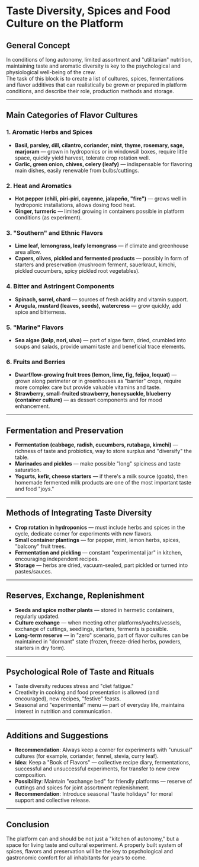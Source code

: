 # Taste Diversity, Spices and Food Culture on the Platform

## General Concept

In conditions of long autonomy, limited assortment and "utilitarian" nutrition, maintaining taste and aromatic diversity is key to the psychological and physiological well-being of the crew.  
The task of this block is to create a list of cultures, spices, fermentations and flavor additives that can realistically be grown or prepared in platform conditions, and describe their role, production methods and storage.

---

## Main Categories of Flavor Cultures

### 1. Aromatic Herbs and Spices

- **Basil, parsley, dill, cilantro, coriander, mint, thyme, rosemary, sage, marjoram** — grown in hydroponics or in windowsill boxes, require little space, quickly yield harvest, tolerate crop rotation well.
- **Garlic, green onion, chives, celery (leafy)** — indispensable for flavoring main dishes, easily renewable from bulbs/cuttings.

### 2. Heat and Aromatics

- **Hot pepper (chili, piri-piri, cayenne, jalapeño, "fire")** — grows well in hydroponic installations, allows dosing food heat.
- **Ginger, turmeric** — limited growing in containers possible in platform conditions (as experiment).

### 3. "Southern" and Ethnic Flavors

- **Lime leaf, lemongrass, leafy lemongrass** — if climate and greenhouse area allow.
- **Capers, olives, pickled and fermented products** — possibly in form of starters and preservation (mushroom ferment, sauerkraut, kimchi, pickled cucumbers, spicy pickled root vegetables).

### 4. Bitter and Astringent Components

- **Spinach, sorrel, chard** — sources of fresh acidity and vitamin support.
- **Arugula, mustard (leaves, seeds), watercress** — grow quickly, add spice and bitterness.

### 5. "Marine" Flavors

- **Sea algae (kelp, nori, ulva)** — part of algae farm, dried, crumbled into soups and salads, provide umami taste and beneficial trace elements.

### 6. Fruits and Berries

- **Dwarf/low-growing fruit trees (lemon, lime, fig, feijoa, loquat)** — grown along perimeter or in greenhouses as "barrier" crops, require more complex care but provide valuable vitamins and taste.
- **Strawberry, small-fruited strawberry, honeysuckle, blueberry (container culture)** — as dessert components and for mood enhancement.

---

## Fermentation and Preservation

- **Fermentation (cabbage, radish, cucumbers, rutabaga, kimchi)** — richness of taste and probiotics, way to store surplus and "diversify" the table.
- **Marinades and pickles** — make possible "long" spiciness and taste saturation.
- **Yogurts, kefir, cheese starters** — if there's a milk source (goats), then homemade fermented milk products are one of the most important taste and food "joys."

---

## Methods of Integrating Taste Diversity

- **Crop rotation in hydroponics** — must include herbs and spices in the cycle, dedicate corner for experiments with new flavors.
- **Small container plantings** — for pepper, mint, lemon herbs, spices, "balcony" fruit trees.
- **Fermentation and pickling** — constant "experimental jar" in kitchen, encouraging independent recipes.
- **Storage** — herbs are dried, vacuum-sealed, part pickled or turned into pastes/sauces.

---

## Reserves, Exchange, Replenishment

- **Seeds and spice mother plants** — stored in hermetic containers, regularly updated.
- **Culture exchange** — when meeting other platforms/yachts/vessels, exchange of cuttings, seedlings, starters, ferments is possible.
- **Long-term reserve** — in "zero" scenario, part of flavor cultures can be maintained in "dormant" state (frozen, freeze-dried herbs, powders, starters in dry form).

---

## Psychological Role of Taste and Rituals

- Taste diversity reduces stress and "diet fatigue."
- Creativity in cooking and food presentation is allowed (and encouraged), new recipes, "festive" feasts.
- Seasonal and "experimental" menu — part of everyday life, maintains interest in nutrition and communication.

---

## Additions and Suggestions

- **Recommendation**: Always keep a corner for experiments with "unusual" cultures (for example, coriander, fennel, stevia, curry leaf).
- **Idea**: Keep a "Book of Flavors" — collective recipe diary, fermentations, successful and unsuccessful experiments, for transfer to new crew composition.
- **Possibility**: Maintain "exchange bed" for friendly platforms — reserve of cuttings and spices for joint assortment replenishment.
- **Recommendation**: Introduce seasonal "taste holidays" for moral support and collective release.

---

## Conclusion

The platform can and should be not just a "kitchen of autonomy," but a space for living taste and cultural experiment. A properly built system of spices, flavors and preservation will be the key to psychological and gastronomic comfort for all inhabitants for years to come.
